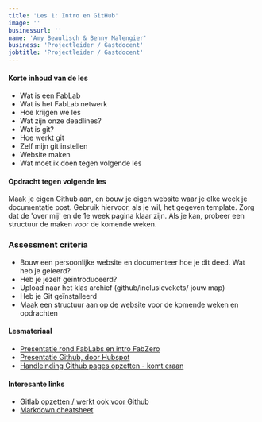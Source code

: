 ```yaml
---
title: 'Les 1: Intro en GitHub'
image: ''
businessurl: ''
name: 'Amy Beaulisch & Benny Malengier'
business: 'Projectleider / Gastdocent'
jobtitle: 'Projectleider / Gastdocent'
---
```

> 

 
#### Korte inhoud van de les
- Wat is een FabLab
- Wat is het FabLab netwerk
- Hoe krijgen we les
- Wat zijn onze deadlines?
- Wat is git?
- Hoe werkt git
- Zelf mijn git instellen
- Website maken
- Wat moet ik doen tegen volgende les

#### Opdracht tegen volgende les

Maak je eigen Github aan, en bouw je eigen website waar je elke week je documentatie post. Gebruik hiervoor, als je wil, het gegeven template. Zorg dat de 'over mij' en de 1e week pagina klaar zijn. Als je kan, probeer een structuur de maken voor de komende weken.

### Assessment criteria

- Bouw een persoonlijke website en documenteer hoe je dit deed. Wat heb je geleerd?
- Heb je jezelf geïntroduceerd?
- Upload naar het klas archief (github/inclusievekets/ jouw map)
- Heb je Git geïnstalleerd
- Maak een structuur aan op de website voor de komende weken en opdrachten


#### Lesmateriaal
- [Presentatie rond FabLabs en intro FabZero](../assets/images/Lesson1/Intro_tot_FabZero.pdf)
- [Presentatie Github, door Hubspot](../assets/images/Lesson1/BasisGithub_Hubspot.pdf)
- [Handleinding Github pages opzetten - komt eraan]()


#### Interesante links 
- [Gitlab opzetten / werkt ook voor Github](https://docs.gitlab.com/ee/gitlab-basics/start-using-git.html)  
- [Markdown cheatsheet](https://github.com/adam-p/markdown-here/wiki/Markdown-Cheatsheet#links)
